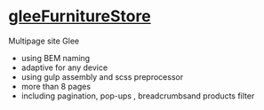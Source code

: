 # [gleeFurnitureStore](https://georgiyiakunenko.github.io/Multipage-site-Glee/)
Multipage site Glee
- using BEM naming
- adaptive for any device
- using gulp assembly and scss preprocessor
- more than 8 pages
- including pagination, pop-ups , breadcrumbsand products filter
  

